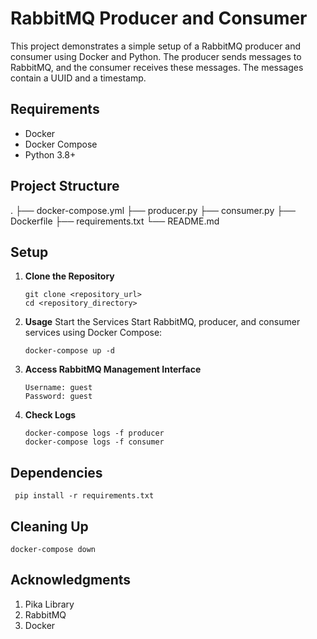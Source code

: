 # RabbitMQ Producer and Consumer

This project demonstrates a simple setup of a RabbitMQ producer and consumer using Docker and Python. The producer sends messages to RabbitMQ, and the consumer receives these messages. The messages contain a UUID and a timestamp.

## Requirements

- Docker
- Docker Compose
- Python 3.8+

## Project Structure
.
├── docker-compose.yml
├── producer.py
├── consumer.py
├── Dockerfile
├── requirements.txt
└── README.md


## Setup

1. **Clone the Repository**

   ```
   git clone <repository_url>
   cd <repository_directory>
   ```
2. **Usage**
   Start the Services
   Start RabbitMQ, producer, and consumer services using Docker Compose:
     ```
     docker-compose up -d
     ```
3.  **Access RabbitMQ Management Interface**
    ```
    Username: guest
    Password: guest
    ```
4.  **Check Logs**
     ```
     docker-compose logs -f producer
     docker-compose logs -f consumer
      ```
## Dependencies
   ```
    pip install -r requirements.txt
   ```
## Cleaning Up
```commandline
docker-compose down
```

## Acknowledgments
   1. Pika Library
   2. RabbitMQ
   3. Docker
